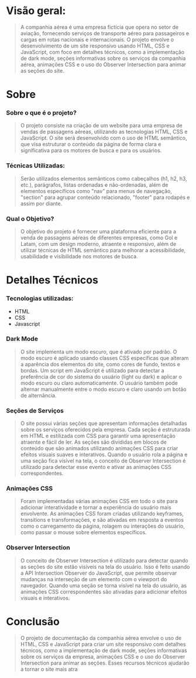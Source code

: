 # Visão geral:
> A companhia aérea é uma empresa fictícia que opera no setor de aviação, fornecendo serviços de transporte aéreo para passageiros e cargas em rotas nacionais e internacionais. O projeto envolve o desenvolvimento de um site responsivo usando HTML, CSS e JavaScript, com foco em detalhes técnicos, como a implementação de dark mode, seções informativas sobre os serviços da companhia aérea, animações CSS e o uso do Observer Intersection para animar as seções do site.

# Sobre
  ### Sobre o que é o projeto?
 > O projeto consiste na criação de um website para uma empresa de vendas de passagens aéreas, utilizando as tecnologias HTML, CSS e JavaScript. O site será desenvolvido com o uso de HTML semântico, que visa estruturar o conteúdo da página de forma clara e significativa para os motores de busca e para os usuários.
  ### Técnicas Utilizadas:
 > Serão utilizados elementos semânticos como cabeçalhos (h1, h2, h3, etc.), parágrafos, listas ordenadas e não-ordenadas, além de elementos específicos como "nav" para menus de navegação, "section" para agrupar conteúdo relacionado, "footer" para rodapés e assim por diante.
  ### Qual o Objetivo?
 > O objetivo do projeto é fornecer uma plataforma eficiente para a venda de passagens aéreas de diferentes empresas, como Gol e Latam, com um design moderno, atraente e responsivo, além de utilizar técnicas de HTML semântico para melhorar a acessibilidade, usabilidade e visibilidade nos motores de busca.

# Detalhes Técnicos
  ### Tecnologias utilizadas:
   - HTML
   - CSS
   - Javascript

   ### Dark Mode
   > O site implementa um modo escuro, que é ativado por padrão. O modo escuro é aplicado usando classes CSS específicas que alteram a aparência dos elementos do site, como cores de fundo, textos e bordas. Um script em JavaScript é utilizado para detectar a preferência de cor do sistema do usuário (light ou dark) e aplicar o modo escuro ou claro automaticamente. O usuário também pode alternar manualmente entre o modo escuro e claro usando um botão de alternância.

   ### Seções de Serviços
   > O site possui várias seções que apresentam informações detalhadas sobre os serviços oferecidos pela empresa. Cada seção é estruturada em HTML e estilizada com CSS para garantir uma apresentação atraente e fácil de ler. As seções são divididas em blocos de conteúdo que são animados utilizando animações CSS para criar efeitos visuais suaves e interativos. Quando o usuário rola a página e uma seção fica visível na tela, o conceito de Observer Intersection é utilizado para detectar esse evento e ativar as animações CSS correspondentes.

   ### Animações CSS
   > Foram implementadas várias animações CSS em todo o site para adicionar interatividade e tornar a experiência do usuário mais envolvente. As animações CSS foram criadas utilizando keyframes, transitions e transformações, e são ativadas em resposta a eventos como o carregamento da página, rolagem ou interações do usuário, como passar o mouse sobre elementos específicos.

   ### Observer Intersection
   > O conceito de Observer Intersection é utilizado para detectar quando as seções do site estão visíveis na tela do usuário. Isso é feito usando a API Intersection Observer do JavaScript, que permite observar mudanças na interseção de um elemento com o viewport do navegador. Quando uma seção se torna visível na tela do usuário, as animações CSS correspondentes são ativadas para adicionar efeitos visuais e interativos.

# Conclusão
 > O projeto de documentação da companhia aérea envolve o uso de HTML, CSS e JavaScript para criar um site responsivo com detalhes técnicos, como a implementação de dark mode, seções informativas sobre os serviços da empresa, animações CSS e o uso do Observer Intersection para animar as seções. Esses recursos técnicos ajudarão a tornar o site mais atra